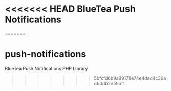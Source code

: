 <<<<<<< HEAD
BlueTea Push Notifications
=====================
=======
# push-notifications
BlueTea Push Notifications PHP Library
>>>>>>> 5bfcfd6b9a89178e74e4dad4c36adb0db2d59af1
